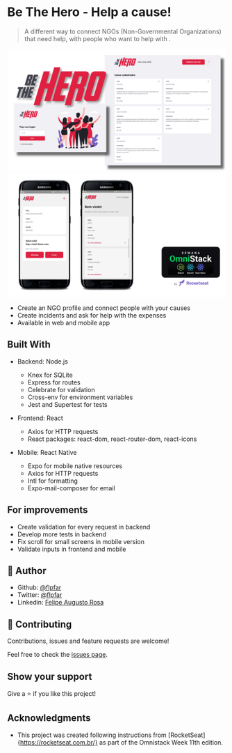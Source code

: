 # Be The Hero - Help a cause!

> A different way to connect NGOs (Non-Governmental Organizations) that need help, with people who want to help with .

![screenshot](screenshots/screenshotweb.png)
![screenshot](screenshots/screenshotmobile.png)

- Create an NGO profile and connect people with your causes
- Create incidents and ask for help with the expenses
- Available in web and mobile app

## Built With

- Backend: Node.js
  - Knex for SQLite
  - Express for routes
  - Celebrate for validation
  - Cross-env for environment variables
  - Jest and Supertest for tests

- Frontend: React
  - Axios for HTTP requests
  - React packages: react-dom, react-router-dom, react-icons

- Mobile: React Native
  - Expo for mobile native resources
  - Axios for HTTP requests
  - Intl for formatting
  - Expo-mail-composer for email

## For improvements
  
  - Create validation for every request in backend
  - Develop more tests in backend
  - Fix scroll for small screens in mobile version
  - Validate inputs in frontend and mobile

## 👤 Author 

- Github: [@flpfar](https://github.com/flpfar)
- Twitter: [@flpfar](https://twitter.com/flpfar)
- Linkedin: [Felipe Augusto Rosa](https://www.linkedin.com/in/felipe-augusto-rosa-7b96a4b1)

## 🤝 Contributing

Contributions, issues and feature requests are welcome!

Feel free to check the [issues page](issues/).

## Show your support

Give a ⭐️ if you like this project!

## Acknowledgments

- This project was created following instructions from [RocketSeat]{https://rocketseat.com.br/} as part of the Omnistack Week 11th edition.